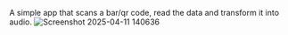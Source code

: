 A simple app that scans a bar/qr code, read the data and transform it into audio.
![Screenshot 2025-04-11 140636](https://github.com/user-attachments/assets/c88f02ee-15ba-44e9-9ba8-8ac19f93f238)
